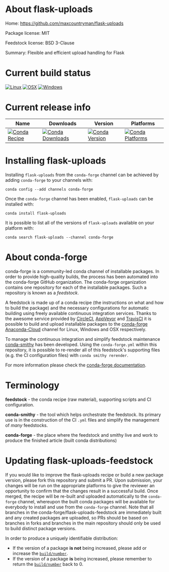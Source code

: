 About flask-uploads
===================

Home: https://github.com/maxcountryman/flask-uploads

Package license: MIT

Feedstock license: BSD 3-Clause

Summary: Flexible and efficient upload handling for Flask



Current build status
====================

[![Linux](https://img.shields.io/circleci/project/github/conda-forge/flask-uploads-feedstock/master.svg?label=Linux)](https://circleci.com/gh/conda-forge/flask-uploads-feedstock)
[![OSX](https://img.shields.io/travis/conda-forge/flask-uploads-feedstock/master.svg?label=macOS)](https://travis-ci.org/conda-forge/flask-uploads-feedstock)
[![Windows](https://img.shields.io/appveyor/ci/conda-forge/flask-uploads-feedstock/master.svg?label=Windows)](https://ci.appveyor.com/project/conda-forge/flask-uploads-feedstock/branch/master)

Current release info
====================

| Name | Downloads | Version | Platforms |
| --- | --- | --- | --- |
| [![Conda Recipe](https://img.shields.io/badge/recipe-flask--uploads-green.svg)](https://anaconda.org/conda-forge/flask-uploads) | [![Conda Downloads](https://img.shields.io/conda/dn/conda-forge/flask-uploads.svg)](https://anaconda.org/conda-forge/flask-uploads) | [![Conda Version](https://img.shields.io/conda/vn/conda-forge/flask-uploads.svg)](https://anaconda.org/conda-forge/flask-uploads) | [![Conda Platforms](https://img.shields.io/conda/pn/conda-forge/flask-uploads.svg)](https://anaconda.org/conda-forge/flask-uploads) |

Installing flask-uploads
========================

Installing `flask-uploads` from the `conda-forge` channel can be achieved by adding `conda-forge` to your channels with:

```
conda config --add channels conda-forge
```

Once the `conda-forge` channel has been enabled, `flask-uploads` can be installed with:

```
conda install flask-uploads
```

It is possible to list all of the versions of `flask-uploads` available on your platform with:

```
conda search flask-uploads --channel conda-forge
```


About conda-forge
=================

conda-forge is a community-led conda channel of installable packages.
In order to provide high-quality builds, the process has been automated into the
conda-forge GitHub organization. The conda-forge organization contains one repository
for each of the installable packages. Such a repository is known as a *feedstock*.

A feedstock is made up of a conda recipe (the instructions on what and how to build
the package) and the necessary configurations for automatic building using freely
available continuous integration services. Thanks to the awesome service provided by
[CircleCI](https://circleci.com/), [AppVeyor](https://www.appveyor.com/)
and [TravisCI](https://travis-ci.org/) it is possible to build and upload installable
packages to the [conda-forge](https://anaconda.org/conda-forge)
[Anaconda-Cloud](https://anaconda.org/) channel for Linux, Windows and OSX respectively.

To manage the continuous integration and simplify feedstock maintenance
[conda-smithy](https://github.com/conda-forge/conda-smithy) has been developed.
Using the ``conda-forge.yml`` within this repository, it is possible to re-render all of
this feedstock's supporting files (e.g. the CI configuration files) with ``conda smithy rerender``.

For more information please check the [conda-forge documentation](https://conda-forge.org/docs/).

Terminology
===========

**feedstock** - the conda recipe (raw material), supporting scripts and CI configuration.

**conda-smithy** - the tool which helps orchestrate the feedstock.
                   Its primary use is in the construction of the CI ``.yml`` files
                   and simplify the management of *many* feedstocks.

**conda-forge** - the place where the feedstock and smithy live and work to
                  produce the finished article (built conda distributions)


Updating flask-uploads-feedstock
================================

If you would like to improve the flask-uploads recipe or build a new
package version, please fork this repository and submit a PR. Upon submission,
your changes will be run on the appropriate platforms to give the reviewer an
opportunity to confirm that the changes result in a successful build. Once
merged, the recipe will be re-built and uploaded automatically to the
`conda-forge` channel, whereupon the built conda packages will be available for
everybody to install and use from the `conda-forge` channel.
Note that all branches in the conda-forge/flask-uploads-feedstock are
immediately built and any created packages are uploaded, so PRs should be based
on branches in forks and branches in the main repository should only be used to
build distinct package versions.

In order to produce a uniquely identifiable distribution:
 * If the version of a package **is not** being increased, please add or increase
   the [``build/number``](https://conda.io/docs/user-guide/tasks/build-packages/define-metadata.html#build-number-and-string).
 * If the version of a package **is** being increased, please remember to return
   the [``build/number``](https://conda.io/docs/user-guide/tasks/build-packages/define-metadata.html#build-number-and-string)
   back to 0.
